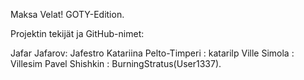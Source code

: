 Maksa Velat! GOTY-Edition.

Projektin tekijät ja GitHub-nimet: 

Jafar Jafarov:  Jafestro
Katariina Pelto-Timperi : katarilp 
Ville Simola : Villesim
Pavel Shishkin : BurningStratus(User1337).
